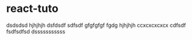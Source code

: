 # react-tuto
dsdsdsd
hjhjhjh
dsfdsdf
sdfsdf
gfgfgfgf fgdg
hjhjhjh
ccxcxcxcxcx
cdfsdf
fsdfsdfsd
dsssssssssss
